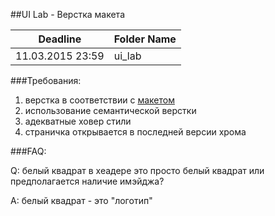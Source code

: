 ##UI Lab  - Верстка макета

Deadline         | Folder Name
-----------------|---------
11.03.2015 23:59 | ui_lab

###Требования:
1. верстка в соответствии с [макетом](http://rolling-scopes.github.io/front-end-course/tasks/task1b.png)
2. использование семантической верстки
3. адекватные ховер стили
4. страничка открывается в последней версии хрома

###FAQ:

Q: белый квадрат в хеадере это просто белый квадрат или предполагается наличие имэйджа?

A: белый квадрат - это "логотип"
